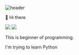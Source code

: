![header](https://capsule-render.vercel.app/api?type=waving&color=gradient&height=200&section=header&text=&fontSize=90)

👋 Hi there

<img src="https://img.shields.io/badge/Python-3776AB?style=flat&logo=python&logoColor=white"></a>
<a href="https://www.instagram.com/junsik_ky/" target="_blank"><img src="https://img.shields.io/badge/-E4405F?style=flat&logo=instagram&logoColor=white"></a>

This is beginner of programming.

I'm trying to learn Python
